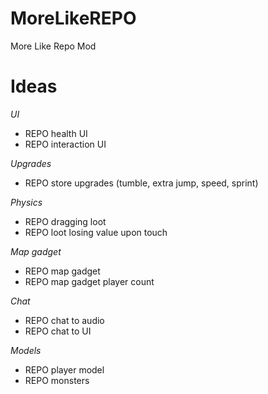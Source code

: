 # MoreLikeREPO
More Like Repo Mod

# Ideas  
*UI*  
- REPO health UI  
- REPO interaction UI  

*Upgrades*  
- REPO store upgrades (tumble, extra jump, speed, sprint)  

*Physics*  
- REPO dragging loot  
- REPO loot losing value upon touch  

*Map gadget*  
- REPO map gadget  
- REPO map gadget player count  

*Chat*  
- REPO chat to audio  
- REPO chat to UI  

*Models*  
- REPO player model  
- REPO monsters  